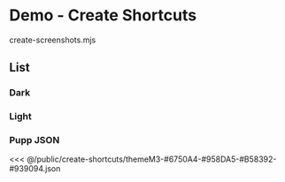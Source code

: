 <script setup>
  // import { ref } from 'vue'
  import helloWorld from '#docs/hello-world.vue'
  // const count = ref(0)
</script>

[//]: # (details block)
[//]: # (https://vitepress.dev/guide/markdown#default-title)

[//]: # (1. have to use vite-press-utils to rename)
# Demo - Create Shortcuts
create-screenshots.mjs
<helloWorld/>
## List
### Dark
### Light
### Pupp JSON


[//]: # (<<< @/public/create-shortcuts/themeM3-#6750A4-#958DA5-#B58392-#939094.dark.png)
<<< @/public/create-shortcuts/themeM3-#6750A4-#958DA5-#B58392-#939094.json

[//]: # (<a target="_blank" href="/create-shortcuts/themeM3-%236750A4-%23958DA5-%23B58392-%23939094.json" download>Download PDF</a>)

[//]: # ([dowload]&#40;/create-shortcuts/themeM3-#6750A4-#958DA5-#B58392-#939094.json&#41;)

[//]: # (<<< @/public/create-shortcuts/themeM3-#6750A4-#958DA5-#B58392-#939094.light.png)


[//]: # (![16by9_low_rez_1.png]&#40;/viewPortsExamples%2F16by9_low_rez_1.png&#41;)

[//]: # (![dark]&#40;/create-shortcuts/themeM3-%236750A4-%23958DA5-%23B58392-%23939094.dark.png&#41;)

[//]: # (![copy]&#40;/create-shortcuts/16by9_1.png&#41;)

[//]: # (![copy]&#40;/create-shortcuts/themeM3-6750A4-958DA5-B58392-939094.dark.png&#41;)

[//]: # ()
[//]: # (![/create-shortcuts/themeM3-6750A4-958DA5-B58392-939094.dark.png]&#40;/create-shortcuts/themeM3-6750A4-958DA5-B58392-939094.dark.png&#41;)

[//]: # (![/create-shortcuts%2FthemeM3-6750A4-958DA5-B58392-939094.dark.png]&#40;/create-shortcuts%2FthemeM3-6750A4-958DA5-B58392-939094.dark.png&#41;)

[//]: # (file:///Users/Jason/WebstormProjects/material-design-3-import-export-t-ext/docs/src/public/create-shortcuts/themeM3-6750A4-958DA5-B58392-939094.dark.png)
[//]: # (file:///c:/Users/Jason/WebstormProjects/material-design-3-import-export-ext/docs/src/public/create-shortcuts/themeM3-6750A4-958DA5-B58392-939094.dark.png)
[//]: # (<img src="/create-shortcuts/themeM3-6750A4-958DA5-B58392-939094.dark.png" width="100" height="100">)

[//]: # (<img src="/create-shortcuts/themeM3-%236750A4-%23958DA5-%23B58392-%23939094.light.png" width="100" height="100">)

[//]: # (<img src="/create-shortcuts/themeM3-%236750A4-%23958DA5-%23B58392-%23939094.light.png" >)

[//]: # (![sdf]&#40;/create-shortcuts/themeM3-6750A4-958DA5-B58392-939094.dark.png&#41;)

[//]: # (![sdf]&#40;/create-shortcuts/themeM3-%236750A4-%23958DA5-%23B58392-%23939094.light.png&#41;)

[//]: # (<img src="file:///c:/Users/Jason/WebstormProjects/material-design-3-import-export-ext/docs/src/public/create-shortcuts/themeM3-6750A4-958DA5-B58392-939094.dark.png" width="7680" height="4800">)